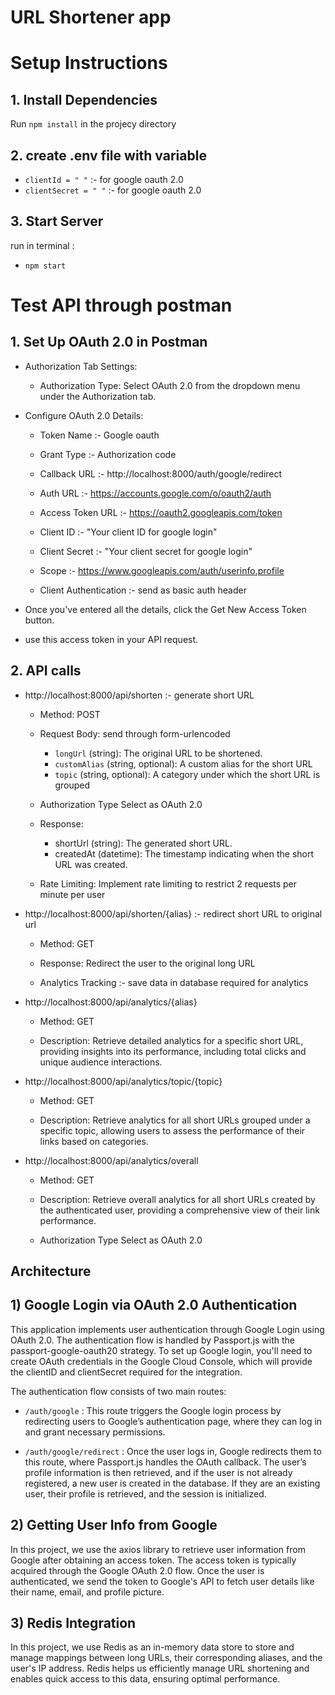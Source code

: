 # URL Shortener app

# Setup Instructions

## 1. Install Dependencies
Run `npm install` in the projecy directory

## 2. create .env file with variable
- `clientId = " "` :- for google oauth 2.0
- `clientSecret = " "` :- for google oauth 2.0

## 3. Start Server

run in terminal :

- `npm start`

# Test API through postman

## 1. Set Up OAuth 2.0 in Postman

- Authorization Tab Settings:
    
    - Authorization Type: Select OAuth 2.0 from the dropdown menu under the Authorization tab.

- Configure OAuth 2.0 Details:
    - Token Name :- Google oauth

    - Grant Type :- Authorization code

    - Callback URL :- http://localhost:8000/auth/google/redirect

    - Auth URL :- https://accounts.google.com/o/oauth2/auth

    - Access Token URL :- https://oauth2.googleapis.com/token

    - Client ID :- "Your client ID for google login"

    - Client Secret :- "Your client secret for google login"

    - Scope :- https://www.googleapis.com/auth/userinfo.profile

    - Client Authentication :- send as basic auth header


- Once you've entered all the details, click the Get New Access Token button.
- use this access token in your API request.

## 2. API calls

- http://localhost:8000/api/shorten :- generate short URL

    - Method: POST

    - Request Body: send through form-urlencoded

        - `longUrl` (string): The original URL to be shortened.
        - `customAlias` (string, optional): A custom alias for the short URL
        - `topic` (string, optional): A category under which the short URL is grouped 

    - Authorization Type Select as OAuth 2.0

   - Response:
        - shortUrl (string): The generated short URL.
        - createdAt (datetime): The timestamp indicating when the short URL was created.
    - Rate Limiting: Implement rate limiting to restrict 2 requests per minute per user

- http://localhost:8000/api/shorten/{alias} :- redirect short URL to original url

    - Method: GET

    - Response: Redirect the user to the original long URL

    - Analytics Tracking :- save data in database required for analytics

- http://localhost:8000/api/analytics/{alias} 

    - Method: GET

    - Description: Retrieve detailed analytics for a specific short URL, providing insights into its performance, including total clicks and unique audience interactions.

- http://localhost:8000/api/analytics/topic/{topic}

    - Method: GET

    - Description: Retrieve analytics for all short URLs grouped under a specific topic, allowing users to assess the performance of their links based on categories.

- http://localhost:8000/api/analytics/overall

    - Method: GET

    - Description: Retrieve overall analytics for all short URLs created by the authenticated user, providing a comprehensive view of their link performance.

    - Authorization Type Select as OAuth 2.0


## Architecture

## 1) Google Login via OAuth 2.0 Authentication

This application implements user authentication through Google Login using OAuth 2.0. The authentication flow is handled by Passport.js with the passport-google-oauth20 strategy. To set up Google login, you'll need to create OAuth credentials in the Google Cloud Console, which will provide the clientID and clientSecret required for the integration.

The authentication flow consists of two main routes:

- `/auth/google` : This route triggers the Google login process by redirecting users to Google’s authentication page, where they can log in and grant necessary permissions.

- `/auth/google/redirect` : Once the user logs in, Google redirects them to this route, where Passport.js handles the OAuth callback. The user’s profile information is then retrieved, and if the user is not already registered, a new user is created in the database. If they are an existing user, their profile is retrieved, and the session is initialized.


## 2) Getting User Info from Google

In this project, we use the axios library to retrieve user information from Google after obtaining an access token. The access token is typically acquired through the Google OAuth 2.0 flow. Once the user is authenticated, we send the token to Google's API to fetch user details like their name, email, and profile picture.

## 3) Redis Integration

In this project, we use Redis as an in-memory data store to store and manage mappings between long URLs, their corresponding aliases, and the user's IP address. Redis helps us efficiently manage URL shortening and enables quick access to this data, ensuring optimal performance.